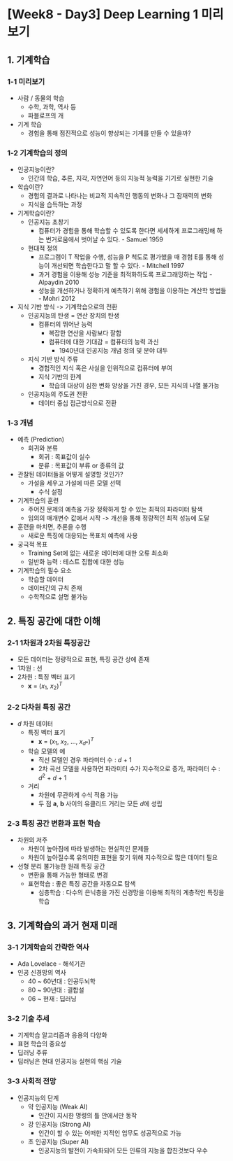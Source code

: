 # [Week8 - Day3] Deep Learning 1 미리보기

## 1. 기계학습
### 1-1 미리보기
  - 사람 / 동물의 학습
    - 수학, 과학, 역사 등
    - 파블로프의 개
  - 기계 학습
    - 경험을 통해 점진적으로 성능이 향상되는 기계를 만들 수 있을까?

### 1-2 기계학습의 정의
  - 인공지능이란?
    - 인간의 학습, 추론, 지각, 자연언어 등의 지능적 능력을 기기로 실현한 기술
  - 학습이란?
    - 경험의 결과로 나타나는 비교적 지속적인 행동의 변화나 그 잠재력의 변화
    - 지식을 습득하는 과정
  - 기계학습이란?
    - 인공지능 초창기
      - 컴퓨터가 경험을 통해 학습할 수 있도록 한다면 세세하게 프로그래밍해 하는 번거로움에서 벗어날 수 있다. - Samuel 1959
    - 현대적 정의
        - 프로그램이 T 작업을 수행, 성능을 P 척도로 평가했을 때 경험 E를 통해 성능이 개선되면 학습한다고 말 할 수 있다. - Mitchell 1997
        - 과거 경험을 이용해 성능 기준을 최적화하도록 프로그래밍하는 작업 - Alpaydin 2010
        - 성능을 개선하거나 정확하게 예측하기 위해 경험을 이용하는 계산학 방법들 - Mohri 2012
  - 지식 기반 방식 -> 기계학습으로의 전환
    - 인공지능의 탄생 = 연산 장치의 탄생
      - 컴퓨터의 뛰어난 능력
        - 복잡한 연산을 사람보다 잘함
        - 컴퓨터에 대한 기대감 = 컴퓨터의 능력 과신
          - 1940년대 인공지능 개념 정의 및 분야 대두
    - 지식 기반 방식 주류
      - 경험적인 지식 혹은 사실을 인위적으로 컴퓨터에 부여
      - 지식 기반의 한계
        - 학습의 대상이 심한 변화 양상을 가진 경우, 모든 지식의 나열 불가능
    - 인공지능의 주도권 전환
      - 데이터 중심 접근방식으로 전환

### 1-3 개념
  - 예측 (Prediction)
    - 회귀와 분류
      - 회귀 : 목표값이 실수
      - 분류 : 목표값이 부류 or 종류의 값
  - 관찰된 데이터들을 어떻게 설명할 것인가?
    - 가설을 세우고 가설에 따른 모델 선택
      - 수식 설정
  - 기계학습의 훈련
    - 주어진 문제의 예측을 가장 정확하게 할 수 있는 최적의 파라미터 탐색
    - 임의의 매개변수 값에서 시작 -> 개선을 통해 정량적인 최적 성능에 도달
  - 훈련을 마치면, 추론을 수행
    - 새로운 특징에 대응되는 목표치 예측에 사용
  - 궁극적 목표
    - Training Set에 없는 새로운 데이터에 대한 오류 최소화
    - 일반화 능력 : 테스트 집합에 대한 성능
  - 기계학습의 필수 요소
    - 학습할 데이터
    - 데이터간의 규칙 존재
    - 수학적으로 설명 불가능 

## 2. 특징 공간에 대한 이해
### 2-1 1차원과 2차원 특징공간
  - 모든 데이터는 정량적으로 표현, 특징 공간 상에 존재
  - 1차원 : 선
  - 2차원 : 특징 벡터 표기
    - **x** = (*x*<sub>1</sub>, *x*<sub>2</sub>)<sup>*T*</sup>

### 2-2 다차원 특징 공간
  - *d* 차원 데이터
    - 특징 벡터 표기
      - **x** = (*x*<sub>1</sub>, *x*<sub>2</sub>, ..., *x*<sub>*d**</sub>)<sup>*T*</sup>
    - 학습 모델의 예
      - 직선 모델인 경우 파라미터 수 : *d* + 1
      - 2차 곡선 모델을 사용하면 파라미터 수가 지수적으로 증가, 파라미터 수 : *d*<sup>2</sup> + *d* + 1
    - 거리
      - 차원에 무관하게 수식 적용 가능
      - 두 점 **a**, **b** 사이의 유클리드 거리는 모든 *d*에 성립

### 2-3 특징 공간 변환과 표현 학습
  - 차원의 저주
    - 차원이 높아짐에 따라 발생하는 현실적인 문제들
    - 차원이 높아질수록 유의미한 표현을 찾기 위해 지수적으로 많은 데이터 필요
  - 선형 분리 불가능한 원래 특징 공간
    - 변환을 통해 가능한 형태로 변경
    - 표현학습 : 좋은 특징 공간을 자동으로 탐색
      - 심층학습 : 다수의 은닉층을 가진 신경망을 이용해 최적의 계층적인 특징을 학습

## 3. 기계학습의 과거 현재 미래
### 3-1 기계학습의 간략한 역사
  - Ada Lovelace - 해석기관
  - 인공 신경망의 역사
    - 40 ~ 60년대 : 인공두뇌학
    - 80 ~ 90년대 : 결합설
    - 06 ~ 현재 : 딥러닝

### 3-2 기술 추세
  - 기계학습 알고리즘과 응용의 다양화
  - 표현 학습의 중요성
  - 딥러닝 주류
  - 딥러닝은 현대 인공지능 실현의 핵심 기술

### 3-3 사회적 전망
  - 인공지능의 단계
    - 약 인공지능 (Weak AI)
      - 인간이 지시한 명령의 틀 안에서만 동작
    - 강 인공지능 (Strong AI)
      - 인간이 할 수 있는 어떠한 지적인 업무도 성공적으로 가능
    - 초 인공지능 (Super AI)
      - 인공지능의 발전이 가속화되어 모든 인류의 지능을 합친것보다 우수